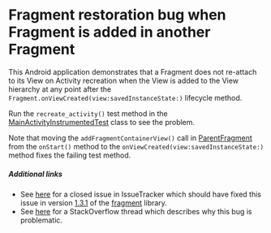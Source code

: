 # Fragment restoration bug when Fragment is added in another Fragment

This Android application demonstrates that a Fragment does not re-attach to its View on Activity recreation when the View is added to the View hierarchy at any point after the `Fragment.onViewCreated(view:savedInstanceState:)` lifecycle method.

Run the `recreate_activity()` test method in the [MainActivityInstrumentedTest](src/androidTest/java/com/tazkiyatech/app/MainActivityInstrumentedTest.kt) class to see the problem.

Note that moving the `addFragmentContainerView()` call in [ParentFragment](src/main/java/com/tazkiyatech/app/ParentFragment.kt) from the `onStart()` method to the `onViewCreated(view:savedInstanceState:)` method fixes the failing test method.

##### Additional links

* See [here](https://issuetracker.google.com/issues/180538371) for a closed issue in IssueTracker which should have fixed this issue in version [1.3.1](https://developer.android.com/jetpack/androidx/releases/fragment#1.3.1) of the [fragment](https://developer.android.com/jetpack/androidx/releases/fragment) library.
* See [here](https://stackoverflow.com/questions/67322220/) for a StackOverflow thread which describes why this bug is problematic.
